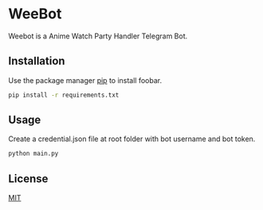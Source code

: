 # WeeBot

Weebot is a Anime Watch Party Handler Telegram Bot.

## Installation

Use the package manager [pip](https://pip.pypa.io/en/stable/) to install foobar.

```bash
pip install -r requirements.txt
```

## Usage

Create a credential.json file at root folder with bot username and bot token.

```bash
python main.py
```

## License

[MIT](https://choosealicense.com/licenses/mit/)
